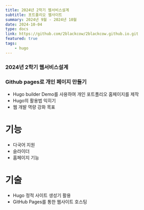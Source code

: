 ```yaml
---
title: 2024년 2학기 웹서비스설계 
subtitle: 포트폴리오 웹사이트
summary: 2024년 9월 - 2024년 10월
date: 2024-10-04
type: docs
link: https://github.com/2blackcow/2blackcow.github.io.git
featured: true
tags:
    - hugo
---
```


### 2024년 2학기 웹서비스설계 
### Github pages로 개인 페이지 만들기
-  Hugo builder Demo를 사용하여 개인 포트폴리오 홈페이지를 제작
-  Hugo의 활용법 익히기
-  웹 개발 역량 강화 목표

# 기능

- 다국어 지원
- 슬라이더
- 홈페이지 기능

# 기술

- Hugo 정적 사이트 생성기 활용
- GitHub Pages를 통한 웹사이트 호스팅


